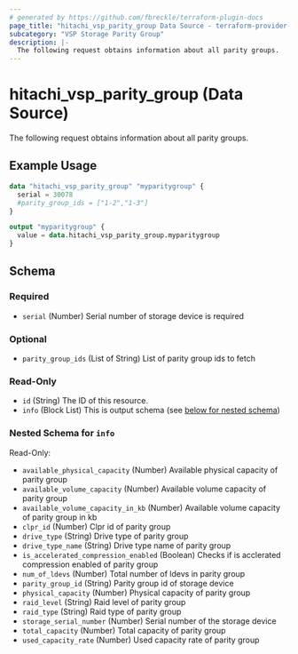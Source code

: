 ```yaml
---
# generated by https://github.com/fbreckle/terraform-plugin-docs
page_title: "hitachi_vsp_parity_group Data Source - terraform-provider-hitachi"
subcategory: "VSP Storage Parity Group"
description: |-
  The following request obtains information about all parity groups.
---
```


# hitachi_vsp_parity_group (Data Source)

The following request obtains information about all parity groups.

## Example Usage

```terraform
data "hitachi_vsp_parity_group" "myparitygroup" {
  serial = 30078
  #parity_group_ids = ["1-2","1-3"]
}

output "myparitygroup" {
  value = data.hitachi_vsp_parity_group.myparitygroup
}
```

<!-- schema generated by tfplugindocs -->
## Schema

### Required

- `serial` (Number) Serial number of storage device is required

### Optional

- `parity_group_ids` (List of String) List of parity group ids to fetch

### Read-Only

- `id` (String) The ID of this resource.
- `info` (Block List) This is output schema (see [below for nested schema](#nestedblock--info))

<a id="nestedblock--info"></a>
### Nested Schema for `info`

Read-Only:

- `available_physical_capacity` (Number) Available physical capacity of parity group
- `available_volume_capacity` (Number) Available volume capacity of parity group
- `available_volume_capacity_in_kb` (Number) Available volume capacity of parity group in kb
- `clpr_id` (Number) Clpr id of parity group
- `drive_type` (String) Drive type of parity group
- `drive_type_name` (String) Drive type name of parity group
- `is_accelerated_compression_enabled` (Boolean) Checks if is acclerated compression enabled of parity group
- `num_of_ldevs` (Number) Total number of ldevs in parity group
- `parity_group_id` (String) Parity group id of storage device
- `physical_capacity` (Number) Physical capacity of parity group
- `raid_level` (String) Raid level of parity group
- `raid_type` (String) Raid type of parity group
- `storage_serial_number` (Number) Serial number of the storage device
- `total_capacity` (Number) Total capacity of parity group
- `used_capacity_rate` (Number) Used capacity rate of parity group



